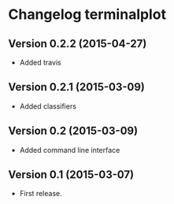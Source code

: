 # Changelog terminalplot

## Version 0.2.2 (2015-04-27)
- Added travis

## Version 0.2.1 (2015-03-09)
- Added classifiers

## Version 0.2 (2015-03-09)
- Added command line interface

## Version 0.1 (2015-03-07)
- First release.
